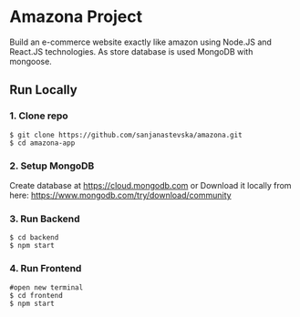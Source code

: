 # Amazona Project
Build an e-commerce website exactly like amazon using Node.JS and React.JS technologies. As store database is used MongoDB with mongoose.

## Run Locally
### 1. Clone repo
```
$ git clone https://github.com/sanjanastevska/amazona.git
$ cd amazona-app
```

### 2. Setup MongoDB
Create database at https://cloud.mongodb.com or Download it locally from here: https://www.mongodb.com/try/download/community

### 3. Run Backend
```
$ cd backend
$ npm start
```

### 4. Run Frontend
```
#open new terminal
$ cd frontend
$ npm start
```
<!-- ### 5. Create User
- Run this on chrome: http://localhost:3000/register
- Enter user's first name, last name, birthday, email and password and click register.
- Activate the user account by clicking on the activation link from the mailbox to verify their email Id.

### 6. Login
- Run http://localhost:3000/login
- Enter email and password and click signin

### 7. Create Products
- Run http://localhost:3000/recipes
- Logged in user can create/update a recipe by entering recipe info -->



